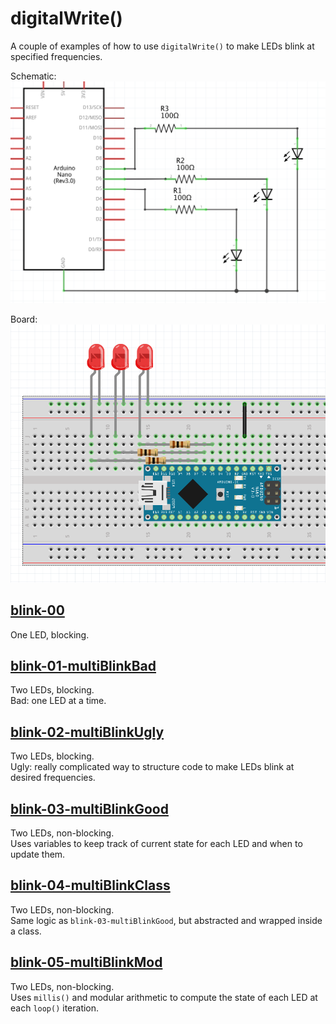 # digitalWrite()

A couple of examples of how to use ```digitalWrite()``` to make LEDs blink at specified frequencies.

Schematic:
![](../imgs/blink_sch.png)

Board:
![](../imgs/blink_bb.png)

## [blink-00](./blink-00/)
One LED, blocking.

## [blink-01-multiBlinkBad](./blink-01-multiBlinkBad/)
Two LEDs, blocking.  
Bad: one LED at a time.

## [blink-02-multiBlinkUgly](./blink-02-multiBlinkUgly/)
Two LEDs, blocking.  
Ugly: really complicated way to structure code to make LEDs blink at desired frequencies.

## [blink-03-multiBlinkGood](./blink-03-multiBlinkGood/)
Two LEDs, non-blocking.  
Uses variables to keep track of current state for each LED and when to update them.

## [blink-04-multiBlinkClass](./blink-04-multiBlinkClass/)
Two LEDs, non-blocking.  
Same logic as ```blink-03-multiBlinkGood```, but abstracted and wrapped inside a class.

## [blink-05-multiBlinkMod](./blink-05-multiBlinkMod/)
Two LEDs, non-blocking.  
Uses ```millis()``` and modular arithmetic to compute the state of each LED at each ```loop()``` iteration.
